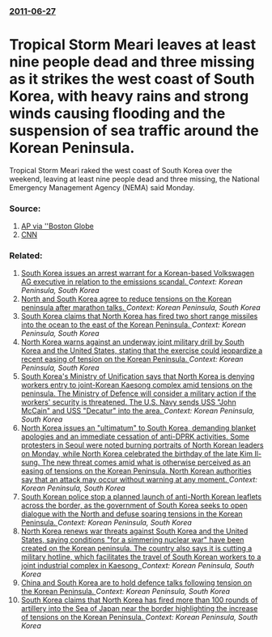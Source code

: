 ### [2011-06-27](/news/2011/06/27/index.md)

# Tropical Storm Meari leaves at least nine people dead and three missing as it strikes the west coast of South Korea, with heavy rains and strong winds causing flooding and the suspension of sea traffic around the Korean Peninsula.

Tropical Storm Meari raked the west coast of South Korea over the weekend, leaving at least nine people dead and three missing, the National Emergency Management Agency (NEMA) said Monday.


### Source:

1. [AP via ''Boston Globe](http://www.boston.com/news/world/asia/articles/2011/06/26/storms_kills_17_people_in_northern_vietnam/)
2. [CNN](http://www.cnn.com/2011/WORLD/asiapcf/06/27/south.korea.tropical.storm/index.html)

### Related:

1. [South Korea issues an arrest warrant for a Korean-based Volkswagen AG executive in relation to the emissions scandal. ](/news/2016/06/24/south-korea-issues-an-arrest-warrant-for-a-korean-based-volkswagen-ag-executive-in-relation-to-the-emissions-scandal.md) _Context: Korean Peninsula, South Korea_
2. [North and South Korea agree to reduce tensions on the Korean peninsula after marathon talks. ](/news/2015/08/24/north-and-south-korea-agree-to-reduce-tensions-on-the-korean-peninsula-after-marathon-talks.md) _Context: Korean Peninsula, South Korea_
3. [South Korea claims that North Korea has fired two short range missiles into the ocean to the east of the Korean Peninsula. ](/news/2014/07/9/south-korea-claims-that-north-korea-has-fired-two-short-range-missiles-into-the-ocean-to-the-east-of-the-korean-peninsula.md) _Context: Korean Peninsula, South Korea_
4. [North Korea warns against an underway joint military drill by South Korea and the United States, stating that the exercise could jeopardize a recent easing of tension on the Korean Peninsula. ](/news/2013/08/29/north-korea-warns-against-an-underway-joint-military-drill-by-south-korea-and-the-united-states-stating-that-the-exercise-could-jeopardize.md) _Context: Korean Peninsula, South Korea_
5. [South Korea's Ministry of Unification says that North Korea is denying workers entry to joint-Korean Kaesong complex amid tensions on the peninsula. The Ministry of Defence will consider a military action if the workers' security is threatened. The U.S. Navy sends USS "John McCain" and USS "Decatur" into the area. ](/news/2013/04/3/south-korea-s-ministry-of-unification-says-that-north-korea-is-denying-workers-entry-to-joint-korean-kaesong-complex-amid-tensions-on-the-pe.md) _Context: Korean Peninsula, South Korea_
6. [North Korea issues an "ultimatum" to South Korea, demanding blanket apologies and an immediate cessation of anti-DPRK activities. Some protesters in Seoul were noted burning portraits of North Korean leaders on Monday, while North Korea celebrated the birthday of the late Kim Il-sung. The new threat comes amid what is otherwise perceived as an easing of tensions on the Korean Peninsula. North Korean authorities say that an attack may occur without warning at any moment. ](/news/2013/04/16/north-korea-issues-an-ultimatum-to-south-korea-demanding-blanket-apologies-and-an-immediate-cessation-of-anti-dprk-activities-some-prote.md) _Context: Korean Peninsula, South Korea_
7. [South Korean police stop a planned launch of anti-North Korean leaflets across the border, as the government of South Korea seeks to open dialogue with the North and defuse soaring tensions in the Korean Peninsula. ](/news/2013/04/13/south-korean-police-stop-a-planned-launch-of-anti-north-korean-leaflets-across-the-border-as-the-government-of-south-korea-seeks-to-open-di.md) _Context: Korean Peninsula, South Korea_
8. [North Korea renews war threats against South Korea and the United States, saying conditions "for a simmering nuclear war" have been created on the Korean peninsula. The country also says it is cutting a military hotline, which facilitates the travel of South Korean workers to a joint industrial complex in Kaesong. ](/news/2013/03/27/north-korea-renews-war-threats-against-south-korea-and-the-united-states-saying-conditions-for-a-simmering-nuclear-war-have-been-created.md) _Context: Korean Peninsula, South Korea_
9. [China and South Korea are to hold defence talks following tension on the Korean Peninsula. ](/news/2010/12/26/china-and-south-korea-are-to-hold-defence-talks-following-tension-on-the-korean-peninsula.md) _Context: Korean Peninsula, South Korea_
10. [South Korea claims that North Korea has fired more than 100 rounds of artillery into the Sea of Japan near the border highlighting the increase of tensions on the Korean Peninsula. ](/news/2010/08/9/south-korea-claims-that-north-korea-has-fired-more-than-100-rounds-of-artillery-into-the-sea-of-japan-near-the-border-highlighting-the-incre.md) _Context: Korean Peninsula, South Korea_
